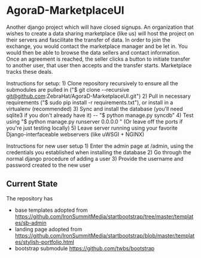 AgoraD-MarketplaceUI
====================
Another django project which will have closed signups. An organization that wishes to create a data sharing marketplace (like us) will host the project on their servers and fascilitate the transfer of data. In order to join the exchange, you would contact the marketplace manager and be let in. You would then be able to browse the data sellers and contact information. Once an agreement is reached, the seller clicks a button to initiate transfer to another user, that user then accepts and the transfer starts. Marketplace tracks these deals.

Instructions for setup:
    1) Clone repository recursively to ensure all the submodules are pulled in ("$ git clone --recursive git@github.com:ZebraHat/AgoraD-MarketplaceUI.git")
    2) Pull in necessary requirements ("$ sudo pip install -r requirements.txt"), or install in a virtualenv (recommended)
    3) Sync and install the database (you'll need sqlite3 if you don't already have it) -- "$ python manage.py syncdb"
    4) Test using "$ python manage.py runserver 0.0.0.0 " (Or leave off the ports if you're just testing locally)
    5) Leave server running using your favorite Django-interfaceable webservers (like uWSGI + NGINX)

Instructions for new user setup
    1) Enter the admin page at /admin, using the credentials you established when installing the database
    2) Go through the normal django procedure of adding a user
    3) Provide the username and password created to the new user

Current State
-------------
The repository has
 * base templates adopted from https://github.com/IronSummitMedia/startbootstrap/tree/master/templates/sb-admin
 * landing page adopted from https://github.com/IronSummitMedia/startbootstrap/blob/master/templates/stylish-portfolio.html
 * bootstrap submodule https://github.com/twbs/bootstrap
